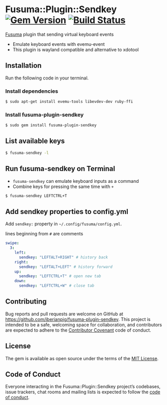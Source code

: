 # Fusuma::Plugin::Sendkey [![Gem Version](https://badge.fury.io/rb/fusuma-plugin-sendkey.svg)](https://badge.fury.io/rb/fusuma-plugin-sendkey) [![Build Status](https://travis-ci.com/iberianpig/fusuma-plugin-sendkey.svg?branch=master)](https://travis-ci.com/iberianpig/fusuma-plugin-sendkey)

[Fusuma](https://github.com/iberianpig/fusuma) plugin that sending virtual keyboard events

* Emulate keyboard events with evemu-event
* This plugin is wayland compatible and alternative to xdotool

## Installation

Run the following code in your terminal.

### Install dependencies

```sh
$ sudo apt-get install evemu-tools libevdev-dev ruby-ffi
```

### Install fusuma-plugin-sendkey

```sh
$ sudo gem install fusuma-plugin-sendkey
```


## List available keys

```sh
$ fusuma-sendkey -l
```

## Run fusuma-sendkey on Terminal

* `fusuma-sendkey` can emulate keyboard inputs as a command
* Combine keys for pressing the same time with `+` 


```sh
$ fusuma-sendkey LEFTCTRL+T
```


## Add sendkey properties to config.yml

Add `sendkey:` property in `~/.config/fusuma/config.yml`.

lines beginning from `#` are comments

```yaml
swipe:
  3:
    left:
      sendkey: "LEFTALT+RIGHT" # history back
    right:
      sendkey: "LEFTALT+LEFT" # history forward
    up:
      sendkey: "LEFTCTRL+T" # open new tab
    down:
      sendkey: "LEFTCTRL+W" # close tab
```

## Contributing

Bug reports and pull requests are welcome on GitHub at https://github.com/iberianpig/fusuma-plugin-sendkey. This project is intended to be a safe, welcoming space for collaboration, and contributors are expected to adhere to the [Contributor Covenant](http://contributor-covenant.org) code of conduct.

## License

The gem is available as open source under the terms of the [MIT License](https://opensource.org/licenses/MIT).

## Code of Conduct

Everyone interacting in the Fusuma::Plugin::Sendkey project’s codebases, issue trackers, chat rooms and mailing lists is expected to follow the [code of conduct](https://github.com/iberianpig/fusuma-plugin-sendkey/blob/master/CODE_OF_CONDUCT.md).
